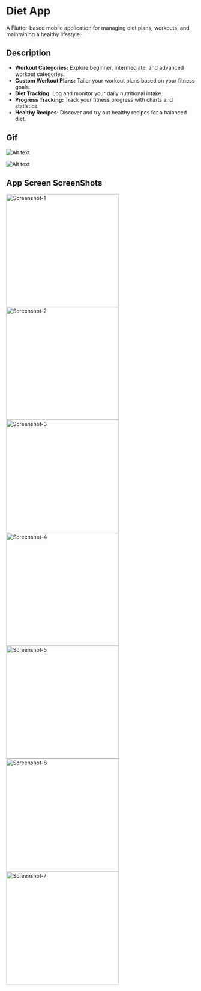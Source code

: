# Diet App
A Flutter-based mobile application for managing diet plans, workouts, and maintaining a healthy lifestyle.

## Description
- **Workout Categories:** Explore beginner, intermediate, and advanced workout categories.
- **Custom Workout Plans:** Tailor your workout plans based on your fitness goals.
- **Diet Tracking:** Log and monitor your daily nutritional intake.
- **Progress Tracking:** Track your fitness progress with charts and statistics.
- **Healthy Recipes:** Discover and try out healthy recipes for a balanced diet.

## Gif


 ![Alt text](readme_resources/Gif/screen1.gif)
 
 ![Alt text](readme_resources/Gif/screen2.gif)

## App Screen ScreenShots
<img src="readme_resources/1.jpg" alt="Screenshot-1" width="300"/>
<img src="readme_resources/2.jpg" alt="Screenshot-2" width="300"/>
<img src="readme_resources/3.jpg" alt="Screenshot-3" width="300"/>
<img src="readme_resources/4.jpg" alt="Screenshot-4" width="300"/>
<img src="readme_resources/5.jpg" alt="Screenshot-5" width="300"/>
<img src="readme_resources/6.jpg" alt="Screenshot-6" width="300"/>
<img src="readme_resources/7.jpg" alt="Screenshot-7" width="300"/>


